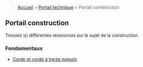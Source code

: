 > [Accueil](../../) > [Portail technique](../) > Portail construction

## Portail construction

Trouvez içi différentes ressources sur le sujet de la construction

### Fondamentaux

- [Corde et corde à treize noeuds](./corde-treize-noeuds)

